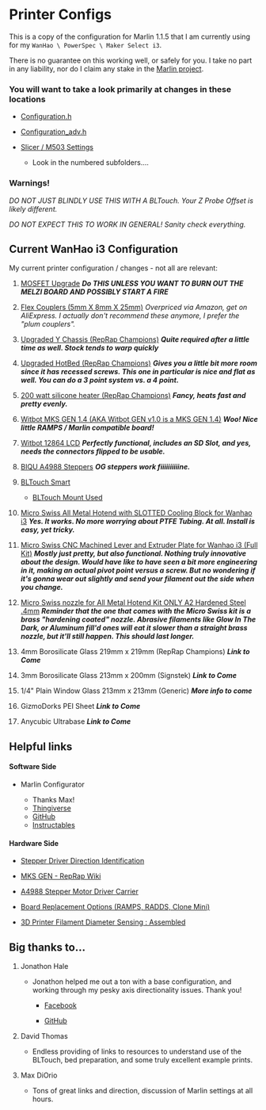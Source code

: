 # Printer Configs

This is a copy of the configuration for Marlin 1.1.5 that I am currently using for my `WanHao \ PowerSpec \ Maker Select i3`.

There is no guarantee on this working well, or safely for you. I take no part in any liability, nor do I claim any stake in the [Marlin project](https://github.com/MarlinFirmware/Marlin/releases).

### You will want to take a look primarily at changes in these locations

* [Configuration.h](PowerSpec-WanHao_i3/Marlin-1.1.5_Release/Marlin/Configuration.h)

* [Configuration_adv.h](PowerSpec-WanHao_i3/Marlin-1.1.5_Release/Marlin/Configuration_adv.h)

* [Slicer / M503 Settings](PowerSpec-WanHao_i3/Current_Settings/)

  * Look in the numbered subfolders....

### Warnings!

 *DO NOT JUST BLINDLY USE THIS WITH A BLTouch. Your Z Probe Offset is likely different.*

*DO NOT EXPECT THIS TO WORK IN GENERAL! Sanity check everything.*

## Current WanHao i3 Configuration

My current printer configuration / changes - not all are relevant:

1) [MOSFET Upgrade](https://www.amazon.com/gp/product/B01HEQVQAK/) _**Do THIS UNLESS YOU WANT TO BURN OUT THE MELZI BOARD AND POSSIBLY START A FIRE**_
1) [Flex Couplers (5mm X 8mm X 25mm)](https://www.amazon.com/RepRap-Champion-Flexible-Coupling-printers/dp/B00THZJKPA/) _Overpriced via Amazon, get on AliExpress. I actually don't recommend these anymore, I prefer the "plum couplers"._
1) [Upgraded Y Chassis (RepRap Champions)](https://www.amazon.com/RepRap-Champion-Carriage-Duplicator-Monoprice/dp/B01MUAMRN7/) _**Quite required after a little time as well. Stock tends to warp quickly**_
1) [Upgraded HotBed (RepRap Champions)](https://www.amazon.com/RepRap-Champion-Printer-Aluminum-Adjustment/dp/B019BGAB7K/) _**Gives you a little bit more room since it has recessed screws. This one in particular is nice and flat as well. You can do a 3 point system vs. a 4 point.**_
1) [200 watt silicone heater (RepRap Champions)](https://www.amazon.com/RepRap-Champion-Silicone-Thermistor-Printer/dp/B016CKFZEM/) _**Fancy, heats fast and pretty evenly.**_
1) [Witbot MKS GEN 1.4 (AKA Witbot GEN v1.0 is a MKS GEN 1.4)](https://www.amazon.com/Witbot-Controller-Ramps1-4-Mega2560-DRV8825/dp/B06XD5YT5K/) _**Woo! Nice little RAMPS / Marlin compatible board!**_
1) [Witbot 12864 LCD](https://www.amazon.com/Witbot-Controller-Control-Display-Monitor-Motherboard/dp/B07219RT7R/) _**Perfectly functional, includes an SD Slot, and yes, needs the connectors flipped to be usable.**_
1) [BIQU A4988 Steppers](https://www.amazon.com/gp/product/B01FFFYVV8/) _**OG steppers work fiiiiiiiiiine.**_

1) [BLTouch Smart](https://www.amazon.com/BLTouch-Leveling-Sensor-Premium-Printer/dp/B076PS71B8/)

   * [BLTouch Mount Used](https://www.thingiverse.com/thing:2335175)

1) [Micro Swiss All Metal Hotend with SLOTTED Cooling Block for Wanhao i3](https://www.amazon.com/Micro-Hotend-SLOTTED-Cooling-Wanhao/dp/B01E1HANLS) _**Yes. It works. No more worrying about PTFE Tubing. At all. Install is easy, yet tricky.**_
1) [Micro Swiss CNC Machined Lever and Extruder Plate for Wanhao i3 (Full Kit)](https://www.amazon.com/Micro-Swiss-Machined-Extruder-Wanhao/dp/B06WVB6CYD/) _**Mostly just pretty, but also functional. Nothing truly innovative about the design. Would have like to have seen a bit more engineering in it, making an actual pivot point versus a screw. But no wondering if it's gonna wear out slightly and send your filament out the side when you change.**_
1) [Micro Swiss nozzle for All Metal Hotend Kit ONLY A2 Hardened Steel .4mm](https://www.amazon.com/Micro-Swiss-nozzle-Hotend-Hardened/dp/B01LOYTH86/) _**Reminder that the one that comes with the Micro Swiss kit is a brass "hardening coated" nozzle. Abrasive filaments like Glow In The Dark, or Aluminum fill'd ones will eat it slower than a straight brass nozzle, but it'll still happen. This should last longer.**_

1) 4mm Borosilicate Glass 219mm x 219mm (RepRap Champions) _**Link to Come**_
1) 3mm Borosilicate Glass 213mm x 200mm (Signstek) _**Link to Come**_
1) 1/4" Plain Window Glass 213mm x 213mm (Generic) _**More info to come**_
1) GizmoDorks PEI Sheet _**Link to Come**_
1) Anycubic Ultrabase _**Link to Come**_

## Helpful links

#### Software Side

* Marlin Configurator

  * Thanks Max!
  * [Thingiverse](https://www.thingiverse.com/thing:2403436)
  * [GitHub](https://github.com/akaJes/marlin-config)
  * [Instructables](http://www.instructables.com/id/Marlin-config/)

#### Hardware Side

* [Stepper Driver Direction Identification](https://3dprinting.stackexchange.com/questions/3456/motor-driver-chip-install-direction/3654#3654)

* [MKS GEN - RepRap Wiki](http://reprap.org/wiki/MKS_GEN)

* [A4988 Stepper Motor Driver Carrier](https://www.pololu.com/product/1182)

* [Board Replacement Options (RAMPS, RADDS, Clone Mini)](https://3dprinterwiki.info/wiki/wanhao-duplicator-i3/di3-advanced-mods/board-replacement-options/)

* [3D Printer Filament Diameter Sensing : Assembled](https://www.tindie.com/products/JasonKits/3d-printer-filament-diameter-sensing--assembled-/)

## Big thanks to...

1) Jonathon Hale

    * Jonathon helped me out a ton with a base configuration, and working through my pesky axis directionality issues. Thank you!

      * [Facebook](https://www.facebook.com/jon012198)

      * [GitHub](https://github.com/jon012198)

1) David Thomas

    * Endless providing of links to resources to understand use of the BLTouch, bed preparation, and some truly excellent example prints.

1) Max DiOrio

    * Tons of great links and direction, discussion of Marlin settings at all hours.